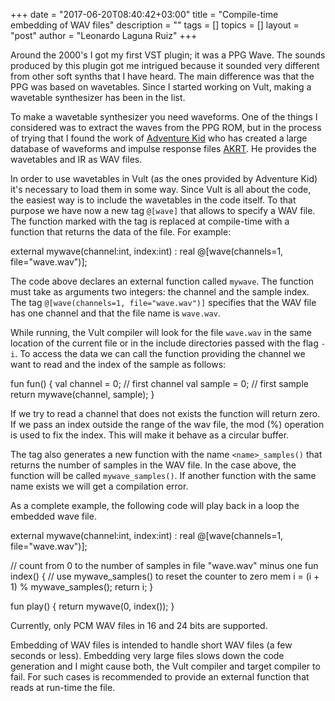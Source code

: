 +++
date = "2017-06-20T08:40:42+03:00"
title = "Compile-time embedding of WAV files"
description = ""
tags = []
topics = []
layout = "post"
author = "Leonardo Laguna Ruiz"
+++

Around the 2000's I got my first VST plugin; it was a PPG Wave. The sounds produced by this plugin got me intrigued because it sounded very different from other soft synths that I have heard. The main difference was that the PPG was based on wavetables. Since I started working on Vult, making a wavetable synthesizer has been in the list.

To make a wavetable synthesizer you need waveforms. One of the things I considered was to extract the waves from the PPG ROM, but in the process of trying that I found the work of [Adventure Kid](https://www.adventurekid.se) who has created a large database of waveforms and impulse response files [AKRT](https://www.adventurekid.se/AKRT/). He provides the wavetables and IR as WAV files.

In order to use wavetables in Vult (as the ones provided by Adventure Kid) it's necessary to load them in some way. Since Vult is all about the code, the easiest way is to include the wavetables in the code itself. To that purpose we have now a new tag `@[wave]` that allows to specify a WAV file. The function marked with the tag is replaced at compile-time with a function that returns the data of the file. For example:

<div class="vult_code" id="snipet-1">
external mywave(channel:int, index:int) : real
   @[wave(channels=1, file="wave.wav")];
</div>

The code above declares an external function called `mywave`. The function must take as arguments two integers: the channel and the sample index. The tag `@[wave(channels=1, file="wave.wav")]` specifies that the WAV file has one channel and that the file name is `wave.wav`.

While running, the Vult compiler will look for the file `wave.wav` in the same location of the current file or in the include directories passed with the flag `-i`. To access the data we can call the function providing the channel we want to read and the index of the sample as follows:

<div class="vult_code" id="snipet-2">
fun fun() {
   val channel = 0; // first channel
   val sample = 0;  // first sample
   return mywave(channel, sample);
}
</div>

If we try to read a channel that does not exists the function will return zero. If we pass an index outside the range of the wav file, the mod (%) operation is used to fix the index. This will make it behave as a circular buffer.

The tag also generates a new function with the name `<name>_samples()` that returns the number of samples in the WAV file. In the case above, the function will be called `mywave_samples()`. If another function with the same name exists we will get a compilation error.

As a complete example, the following code will play back in a loop the embedded wave file.

<div class="vult_code" id="snipet-3">
external mywave(channel:int, index:int) : real
   @[wave(channels=1, file="wave.wav")];

// count from 0 to the number of samples in file "wave.wav" minus one
fun index() {
   // use mywave_samples() to reset the counter to zero
   mem i = (i + 1) % mywave_samples();
   return i;
}

fun play() {
   return mywave(0, index());
}
</div>

Currently, only PCM WAV files in 16 and 24 bits are supported.

Embedding of WAV files is intended to handle short WAV files (a few seconds or less). Embedding very large files slows down the code generation and I might cause both, the Vult compiler and target compiler to fail. For such cases is recommended to provide an external function that reads at run-time the file.




<script type="text/javascript" src="../../javascripts/external/ace/ace.js"></script>
<script type="text/javascript" src="../../javascripts/main.js"></script>

